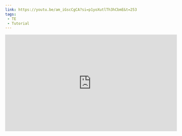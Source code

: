 ```yaml
---
link: https://youtu.be/am_iGscCgCA?si=p1yoXutlTh3hCbmE&t=253
tags:
 - TE
 - Tutorial
---
```

<iframe width="560" height="315" src="https://www.youtube.com/embed/am_iGscCgCA?si=8HadriJx--EeT4MH&amp;start=253" title="YouTube video player" frameborder="0" allow="accelerometer; autoplay; clipboard-write; encrypted-media; gyroscope; picture-in-picture; web-share" referrerpolicy="strict-origin-when-cross-origin" allowfullscreen></iframe>
